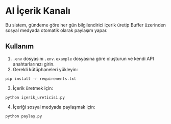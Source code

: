 
# AI İçerik Kanalı

Bu sistem, gündeme göre her gün bilgilendirici içerik üretip Buffer üzerinden sosyal medyada otomatik olarak paylaşım yapar.

## Kullanım

1. `.env` dosyasını `.env.example` dosyasına göre oluşturun ve kendi API anahtarlarınızı girin.
2. Gerekli kütüphaneleri yükleyin:

```
pip install -r requirements.txt
```

3. İçerik üretmek için:

```
python içerik_ureticisi.py
```

4. İçeriği sosyal medyada paylaşmak için:

```
python paylaş.py
```

